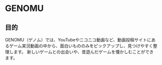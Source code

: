 # GENOMU

## 目的
GENOMU（ゲノム）では、YouTubeやニコニコ動画など、動画投稿サイトにあるゲーム実況動画の中から、面白いもののみをピックアップし、見つけやすく整理します。
新しいゲームとの出会いや、昔遊んだゲームを懐かしむことができます。

